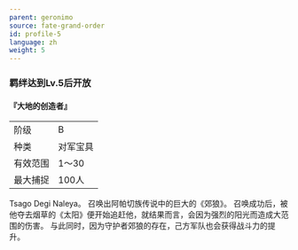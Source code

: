 ```yaml
---
parent: geronimo
source: fate-grand-order
id: profile-5
language: zh
weight: 5
---
```


### 羁绊达到Lv.5后开放

#### 『大地的创造者』

<table>
  <tr><td>阶级</td><td>B</td></tr>
  <tr><td>种类</td><td>对军宝具</td></tr>
  <tr><td>有效范围</td><td>1～30</td></tr>
  <tr><td>最大捕捉</td><td>100人</td></tr>
</table>

Tsago Degi Naleya。
召唤出阿帕切族传说中的巨大的《郊狼》。
召唤成功后，被他夺去烟草的《太阳》便开始追赶他，就结果而言，会因为强烈的阳光而造成大范围的伤害。
与此同时，因为守护者郊狼的存在，己方军队也会获得战斗力的提升。
